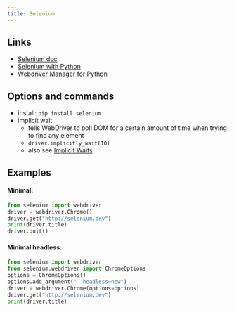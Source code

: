 ```yaml
---
title: Selenium
---
```


## Links
- [Selenium doc](https://www.selenium.dev/documentation/)
- [Selenium with Python](https://selenium-python.readthedocs.io/)
- [Webdriver Manager for Python](https://github.com/SergeyPirogov/webdriver_manager)

## Options and commands
- install: `pip install selenium`
- implicit wait
  - tells WebDriver to poll DOM for a certain amount of time when trying to find any element
  - `driver.implicitly_wait(10)`
  - also see [Implicit Waits](https://selenium-python.readthedocs.io/waits.html#implicit-waits)

## Examples
#### Minimal:
```python
from selenium import webdriver
driver = webdriver.Chrome()
driver.get("http://selenium.dev")
print(driver.title)
driver.quit()
```

#### Minimal headless:
```python
from selenium import webdriver
from selenium.webdriver import ChromeOptions
options = ChromeOptions()
options.add_argument("--headless=new")
driver = webdriver.Chrome(options=options)
driver.get("http://selenium.dev")
print(driver.title)
```
